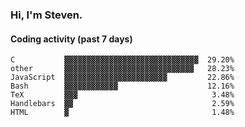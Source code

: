 ### Hi, I'm Steven.

#### Coding activity (past 7 days)
```
C           ▓▓▓▓▓▓▓▓▓▓▓▓▓▓▓▓▓▓▓▓▓▓▓▓▓▓▓▓▓▓  29.20%
other       ▓▓▓▓▓▓▓▓▓▓▓▓▓▓▓▓▓▓▓▓▓▓▓▓▓▓▓▓▓   28.23%
JavaScript  ▓▓▓▓▓▓▓▓▓▓▓▓▓▓▓▓▓▓▓▓▓▓▓         22.86%
Bash        ▓▓▓▓▓▓▓▓▓▓▓▓                    12.16%
TeX         ▓▓▓                              3.48%
Handlebars  ▓▓                               2.59%
HTML        ▓                                1.48%
```

